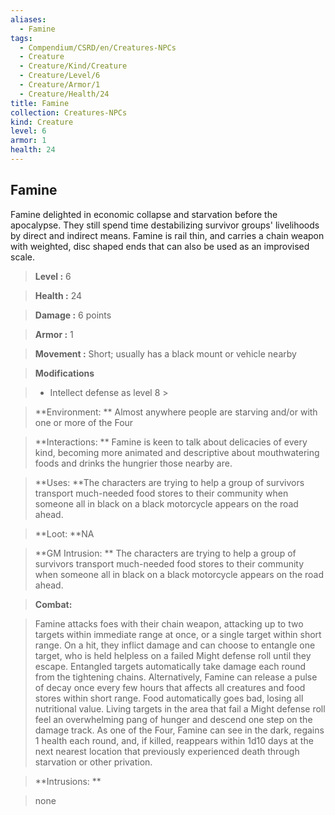```yaml
---
aliases:
  - Famine
tags:
  - Compendium/CSRD/en/Creatures-NPCs
  - Creature
  - Creature/Kind/Creature
  - Creature/Level/6
  - Creature/Armor/1
  - Creature/Health/24
title: Famine
collection: Creatures-NPCs
kind: Creature
level: 6
armor: 1
health: 24
---
```

## Famine    
Famine delighted in economic collapse and starvation before the apocalypse. They still spend time destabilizing survivor groups' livelihoods by direct and indirect means. Famine is rail thin, and carries a chain weapon with weighted, disc shaped ends that can also be used as an improvised scale.    
  
    
> **Level :** 6    
> **Health :** 24    
> **Damage :** 6 points    
> **Armor :** 1    
> **Movement :** Short; usually has a black mount or vehicle nearby    
> **Modifications**    
>- Intellect defense as level 8 >  
>    
> **Environment: ** Almost anywhere people are starving and/or with one or more of the Four    
> **Interactions: ** Famine is keen to talk about delicacies of every kind, becoming more animated and descriptive about mouthwatering foods and drinks the hungrier those nearby are.    
> **Uses: **The characters are trying to help a group of survivors transport much-needed food stores to their community when someone all in black on a black motorcycle appears on the road ahead.    
> **Loot: **NA    
> **GM Intrusion: ** The characters are trying to help a group of survivors transport much-needed food stores to their community when someone all in black on a black motorcycle appears on the road ahead.    
  
> **Combat:**   
> Famine attacks foes with their chain weapon, attacking up to two targets within immediate range at once, or a single target within short range. On a hit, they inflict damage and can choose to entangle one target, who is held helpless on a failed Might defense roll until they escape. Entangled targets automatically take damage each round from the tightening chains. Alternatively, Famine can release a pulse of decay once every few hours that affects all creatures and food stores within short range. Food automatically goes bad, losing all nutritional value. Living targets in the area that fail a Might defense roll feel an overwhelming pang of hunger and descend one step on the damage track. As one of the Four, Famine can see in the dark, regains 1 health each round, and, if killed, reappears within 1d10 days at the next nearest location that previously experienced death through starvation or other privation.    
    
  
> **Intrusions: **   
> none    
